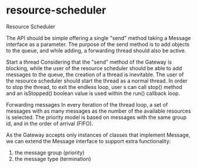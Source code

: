 # resource-scheduler
Resource Scheduler

The API should be simple offering a single "send" method taking a Message interface as a parameter.
The purpose of the send method is to add objects to the queue, and while adding, a forwarding thread should also be active.

Start a thread
Considering that the "send" method of the Gateway is blocking, while the user of the resource scheduler should be able to add
messages to the queue, the creation of a thread is inevitable. The user of the resource scheduler should start the thread as a normal thread. In order to stop the thread, to exit the endless loop, user s can call stop() method and an isStopped() boolean value is used
within the run() callback loop.

Forwarding messages
In every iteration of the thread loop, a set of messages with as many messages as the number of the available resources is selected.
The priority model is based on messages with the same group id, and in the order of arrival (FIFO).

As the Gateway accepts only instances of classes that implement Message, we can extend the Message interface to support extra functionality:
1. the message group (priority)
2. the message type (termination)


